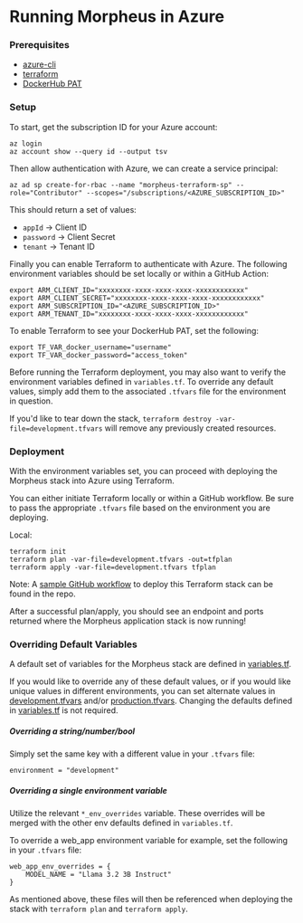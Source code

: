 # Running Morpheus in Azure

### Prerequisites

- [azure-cli](https://learn.microsoft.com/en-us/cli/azure/install-azure-cli)
- [terraform](https://developer.hashicorp.com/terraform/tutorials/aws-get-started/install-cli)
- [DockerHub PAT](https://docs.docker.com/security/for-developers/access-tokens/)

### Setup

To start, get the subscription ID for your Azure account:
```
az login
az account show --query id --output tsv
```

Then allow authentication with Azure, we can create a service principal:
```
az ad sp create-for-rbac --name "morpheus-terraform-sp" --role="Contributor" --scopes="/subscriptions/<AZURE_SUBSCRIPTION_ID>"
```

This should return a set of values:
- `appId` → Client ID
- `password` → Client Secret
- `tenant` → Tenant ID

Finally you can enable Terraform to authenticate with Azure. The following environment variables should be set locally or within a GitHub Action:
```
export ARM_CLIENT_ID="xxxxxxxx-xxxx-xxxx-xxxx-xxxxxxxxxxxx"
export ARM_CLIENT_SECRET="xxxxxxxx-xxxx-xxxx-xxxx-xxxxxxxxxxxx"
export ARM_SUBSCRIPTION_ID="<AZURE_SUBSCRIPTION_ID>"
export ARM_TENANT_ID="xxxxxxxx-xxxx-xxxx-xxxx-xxxxxxxxxxxx"
```

To enable Terraform to see your DockerHub PAT, set the following:
```
export TF_VAR_docker_username="username"
export TF_VAR_docker_password="access_token"
```

Before running the Terraform deployment, you may also want to verify the environment variables defined in `variables.tf`. To override any default values, simply add them to the associated `.tfvars` file for the environment in question.

If you'd like to tear down the stack, `terraform destroy -var-file=development.tfvars` will remove any previously created resources.

### Deployment

With the environment variables set, you can proceed with deploying the Morpheus stack into Azure using Terraform. 

You can either initiate Terraform locally or within a GitHub workflow. Be sure to pass the appropriate `.tfvars` file based on the environment you are deploying. 

Local:
```
terraform init
terraform plan -var-file=development.tfvars -out=tfplan
terraform apply -var-file=development.tfvars tfplan
```

Note: A [sample GitHub workflow](morpheus-azure-deployment.yaml) to deploy this Terraform stack can be found in the repo. 

After a successful plan/apply, you should see an endpoint and ports returned where the Morpheus application stack is now running!

### Overriding Default Variables

A default set of variables for the Morpheus stack are defined in [variables.tf](variables.tf).

If you would like to override any of these default values, or if you would like unique values in different environments, you can set alternate values in [development.tfvars](development.tfvars) and/or [production.tfvars](production.tfvars). Changing the defaults defined in [variables.tf](variables.tf) is not required.

##### Overriding a string/number/bool 

Simply set the same key with a different value in your `.tfvars` file:

```
environment = "development"
```

##### Overriding a single environment variable

Utilize the relevant `*_env_overrides` variable. These overrides will be merged with the other env defaults defined in `variables.tf`.

To override a web_app environment variable for example, set the following in your `.tfvars` file:
```
web_app_env_overrides = {
    MODEL_NAME = "Llama 3.2 3B Instruct" 
}
```

As mentioned above, these files will then be referenced when deploying the stack with `terraform plan` and `terraform apply`. 